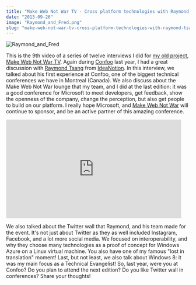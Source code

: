 ```yaml
---
title: "Make Web Not War TV - Cross platform technologies with Raymond Tsang"
date: "2013-09-26"
image: "Raymond_and_Fred.png"
slug: "make-web-not-war-tv-cross-platform-technologies-with-raymond-tsang"
---
```


![Raymond_and_Fred](images/Raymond_and_Fred.png)

This is the 9th video of a series of twelve interviews I did for [my old project, Make Web Not War TV](https://fred.dev/make-web-not-war-tv-an-unfinished-project/ "Make Web Not War TV – An unfinished project"). Again during [Confoo](https://confoo.ca/en) last year, I had a great discussion with [Raymond Tsang](https://twitter.com/tsanglwr) from [IdeaNotion](https://ideanotion.net/). In this interview, we talked about his first experience at Confoo, one of the biggest technical conferences we have in Montreal (Canada). We also discuss about the Make Web Not War lounge that my team, and I did at the last edition: it was a good conference for Microsoft to meet developers, get feedback, show the openness of the company, change the perception, but also get people to build on our platform. I really hope Microsoft, and [Make Web Not War](https://www.webnotwar.ca/) will continue to sponsor, and be an active partner of this amazing conference.

<iframe width="480" height="270" src="https://www.youtube.com/embed/UcmuZOsNN2Y?feature=oembed" frameborder="0" allowfullscreen></iframe>

We also talked about the Twitter wall that Raymond, and his team made for the event. It's not just about Twitter as they as well included Instagram, Facebook, and a lot more social media. We focused on interoperability, and why they choose many technologies as a proof of concept for Windows Azure on a Linux virtual machine. You also have one of my famous "lost in translation" moment! Last, but not least, we also talk about Windows 8: it was my main focus as a Technical Evangelist! So, last year, were you at Confoo? Do you plan to attend the next edition? Do you like Twitter wall in conferences? Share your thoughts!
